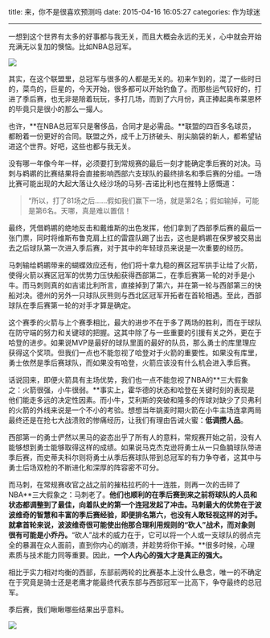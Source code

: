 title: 来，你不是很喜欢预测吗
date: 2015-04-16 16:05:27
categories: 作为球迷

---

一想到这个世界有太多的好事都与我无关，而且大概会永远的无关，心中就会开始充满无以复加的懊恼。比如NBA总冠军。

<!--more-->
 
![](http://ww1.sinaimg.cn/mw690/aeba7ac3gw1er7gqa8g6nj20a10dwq46.jpg)

其实，在这个联盟里，总冠军与很多的人都是无关的。初来乍到的，混了一些时日的，菜鸟的，巨星的，今天开始，很多都可以开始钓鱼了。而那些运气较好的，打进了季后赛，也无非是陪着玩玩，多打几场，而到了六月份，真正捧起奥布莱恩杯的毕竟只是很小的那么一撮人。
 
也许，**在NBA总冠军只是奢侈品，合同才是必需品。**联盟的四百多名球员，都盼着一份更好的合同。联盟之外，成千上万挤破头、削尖脑袋的新人，都希望钻进这个世界。好吧，这些也都与我无关。
 
没有哪一年像今年一样，必须要打到常规赛的最后一刻才能确定季后赛的对决。马刺与鹈鹕的比赛结果将会直接影响西部六支球队的最终排名和季后赛的分组。一场比赛可能出现的大起大落让久经沙场的马努-吉诺比利也在推特上感慨道：

>“所以，打了81场之后……假如我们赢下一场，就是第2名；假如输掉，可能是第6名。天哪，真是难以置信！
 
最终，凭借鹈鹕的绝地反击和戴维斯的出色发挥，他们拿到了西部季后赛的最后一张门票，同时将维斯布鲁克肩上扛的雷霆队踢了出去，这也是鹈鹕在保罗被交易出去之后球队第一次进入季后赛，对于其中的年轻球员来说是一次重要的经历。

马刺输给鹈鹕带来的蝴蝶效应还有，他们将十拿九稳的赛区冠军拱手让给了火箭，使得火箭以赛区冠军的优势力压快船获得西部第二，在季后赛第一轮的对手是小牛。而马刺则真的如吉诺比利所言，直接掉到了第六，并在第一轮与西部第三的快船对决。德州的另外一只球队灰熊则与西北区冠军开拓者在首轮相遇。至此，西部球队在季后赛第一轮的对手才算是确定。

这个赛季的火箭与上个赛季相比，最大的进步不在于多了两场的胜利，而在于球队在防守端的努力和关键球的把握。这其中除了与一些重要的引援有关之外，更在于哈登的进步。如果说MVP是最好的球队里面的最好的队员，那么勇士的库里理应获得这个奖项。但我们一点也不能忽视了哈登对于火箭的重要性。如果没有库里，勇士依然是季后赛球队，而如果没有哈登，火箭应该没有什么机会进入季后赛。

话说回来，即便火箭具有主场优势，我们也一点不能忽视了NBA的**三大假象之：火箭很强，小牛很弱。**事实上，霍华德的状态和哈登在关键时刻的表现是他们能走多远的决定性因素。而小牛，艾利斯的突破和隆多的传球对缺少了贝弗利的火箭的外线来说是一个不小的考验。想想当年姚麦时期火箭在小牛主场连拿两局最终还是在抢七大战溃败的惨痛经历，让我们有理由告诫火蜜：**低调攒人品**。

西部第一的勇士俨然以黑马的姿态出乎了所有人的意料，常规赛开始之前，没有人能够想到勇士能够取得这样的成绩。如果说马克杰克逊将勇士从一只鱼腩球队带进季后赛，而史蒂夫科尔则将勇士从季后赛球队带到总冠军的有力争夺者，这其中与勇士后场双枪的不断进化和深厚的阵容密不可分。

而马刺，在常规赛收官之战之前的摧枯拉朽的十一连胜，则再一次的击碎了NBA**三大假象之：马刺老了。**他们也顺利的在季后赛到来之前将球队的人员和状态都调整到了最佳，向着队史的第一个连冠发起了冲击。马刺最大的优势在于波波维奇的智慧和丰富的季后赛经验，即便排名第六，也没有人敢轻视这样的对手。就拿首轮来说，波波维奇很可能使出他那合理利用规则的“砍人”战术，而对象则很有可能是小乔丹。**“砍人”战术的威力在于，它可以将一个人或一支球队的弱点完全的暴漏在众人面前，直到你内心的崩溃，并趁势将你干掉。**很多时候，心理素质与技术能力同等重要。因此，**一个人内心的强大才是真正的强大。**

相比于实力相对均衡的西部，东部前两轮的比赛基本上没什么悬念，唯一的不确定在于究竟是骑士还是老鹰才能最终代表东部与西部冠军一比高下，争夺最终的总冠军。

季后赛，我们瞅瞅哪些结果出乎意料。

![](http://ww3.sinaimg.cn/mw690/aeba7ac3gw1er8dglxvgmj20hs0hs0uc.jpg)